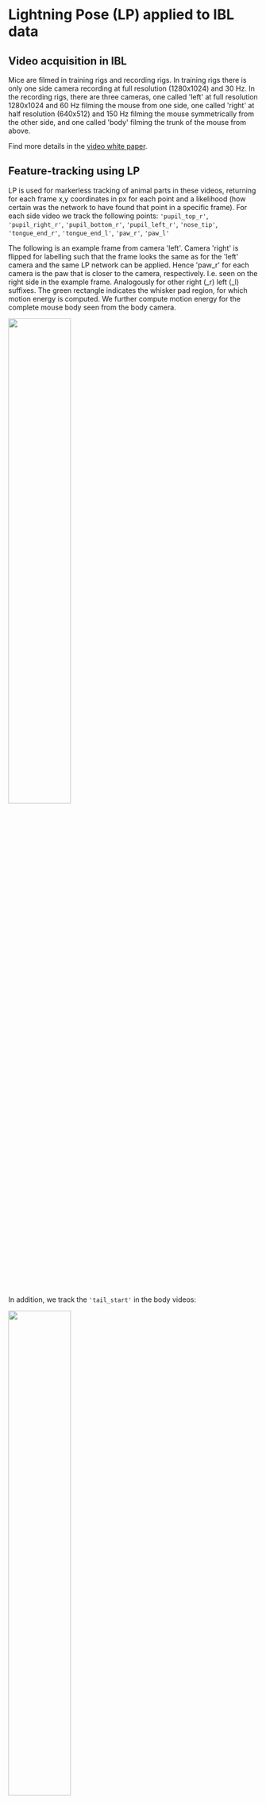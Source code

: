 # Lightning Pose (LP) applied to IBL data
## Video acquisition in IBL

Mice are filmed in training rigs and recording rigs. In training rigs there is only one side camera recording at full resolution (1280x1024) and 30 Hz. In the recording rigs, there are three cameras, one called 'left' at full resolution 1280x1024 and 60 Hz filming the mouse from one side, one called 'right' at half resolution (640x512) and 150 Hz filming the mouse symmetrically from the other side, and one called 'body' filming the trunk of the mouse from above.

Find more details in the [video white paper](https://figshare.com/articles/online_resource/Video_hardware_and_software_for_the_International_Brain_Laboratory/19694452).   

## Feature-tracking using LP

LP is used for markerless tracking of animal parts in these videos, returning for each frame x,y coordinates in px for each point and a likelihood (how certain was the network to have found that point in a specific frame). For each side video we track the following points: `'pupil_top_r'`, `'pupil_right_r'`, `'pupil_bottom_r'`, `'pupil_left_r'`, `'nose_tip'`, `'tongue_end_r'`, `'tongue_end_l'`, `'paw_r'`, `'paw_l'`

The following is an example frame from camera 'left'. Camera 'right' is flipped for labelling such that the frame looks the same as for the 'left' camera and the same LP network can be applied. Hence 'paw_r' for each camera is the paw that is closer to the camera, respectively. I.e. seen on the right side in the example frame. Analogously for other right (\_r) left (\_l) suffixes. The green rectangle indicates the whisker pad region, for which motion energy is computed. We further compute motion energy for the complete mouse body seen from the body camera.

<img src="https://github.com/int-brain-lab/iblvideo/blob/master/_static/side_view2.png" width="50%" height="50%">

In addition, we track the `'tail_start'` in the body videos:

<img src="https://github.com/int-brain-lab/iblvideo/blob/master/_static/body_view.png" width="50%" height="50%">

## Getting started
### Running LP for one mp4 video - stand-alone local run
```python
from iblvideo import lightning_pose
output = lightning_pose("Path/to/file.mp4")
```

### Running LP for one session using ONE
TODO!!
```python
from iblvideo import run_session
run_session("db156b70-8ef8-4479-a519-ba6f8c4a73ee")
```
### Running the queue using ONE
TODO!!
```python
from iblvideo import run_queue 
run_queue(machine='mymachine')
```
### Updating the environment
```bash
# Inside the main repository
chmod 775 update_env.sh
# If you installed your environment and repo in a different place than the example, 
# # you need to open and adapt this script
./update_env.sh
```

## Accessing results

LP results are stored on the Flatrion server, with the `dataset_type` being `camera.lp` and can be searched as any other IBL datatype via ONE. See https://int-brain-lab.github.io/iblenv/ for details. There is a script to produce labeled videos as seen in the images above for the inspection of particular trials (requires the legnthy download of full videos): https://github.com/int-brain-lab/iblapps/blob/develop/dlc/DLC_labeled_video.py and one to produce trial-averaged behavioral activity plots using DLC traces (fast, as this is downloading DLC traces and wheel data only): https://github.com/int-brain-lab/iblapps/blob/master/dlc/overview_plot_dlc.py 

## Installing LP locally on an IBL server - pytorch xx

### Pre-requisites

Install local server as per [this instruction](https://docs.google.com/document/d/1NYVlVD8OkwRYUaPeHo3ZFPuwpv_E5zgUVjLsV0V5Ko4).

Install CUDA 11.8 libraries as documented [here](https://docs.google.com/document/d/1UyXUOx21mwrpBtCcS51avnikmyCPCzXEtTRaTetH-Mo/edit#heading=h.39mk45fhbn1l). No need to set up the library paths yet, as we will do it below.

Install cuDNN 8.6, an extension of the Cuda Toolkit for deep neural networks: Download cuDNN from FlatIron as shown below, or find it online.

```bash
# get the install archive
CUDA_VERSION=11.8
CUDNN_ARCHIVE=cudnn-linux-x86_64-8.9.1.23_cuda11-archive
wget --user iblmember --password check_your_one_settings http://ibl.flatironinstitute.org/resources/$CUDNN_ARCHIVE
# unpack the archive and copy libraries to the CUDA library path
tar -xvf $CUDNN_ARCHIVE.tar.xz
sudo cp $CUDNN_ARCHIVE/include/cudnn.h /usr/local/cuda-$CUDA_VERSION/include  
sudo cp $CUDNN_ARCHIVE/lib/libcudnn* /usr/local/cuda-$CUDA_VERSION/lib64  
sudo chmod a+r /usr/local/cuda-$CUDA_VERSION/include/cudnn.h /usr/local/cuda-$CUDA_VERSION/lib64/libcudnn*
```

### Create a Python environment with Lightning Pose

Install python3.8 (required by `lightning-pose`)
```bash
sudo apt update -y 
sudo apt install software-properties-common -y  
sudo add-apt-repository ppa:deadsnakes/ppa -y
sudo apt-get install python3.8-tk -y  
sudo apt install python3.8 python3.8-dev -y 
sudo apt install python3.8-distutils -y
```

Create an environment called e.g. lpenv
```bash
mkdir -p ~/Documents/PYTHON/envs
cd ~/Documents/PYTHON/envs
virtualenv lpenv --python=python3.8
```

Activate the environment and install packages
```bash
source ~/Documents/PYTHON/envs/lpenv/bin/activate
pip install setuptools==65
pip install ibllib
pip install lightning-pose
```

### Test if lightning-pose installation was successful

Export environment variables for testing
```bash
$CUDA_VERSION=11.8
export PATH=/usr/local/cuda-$CUDA_VERSION/bin:$PATH
export LD_LIBRARY_PATH=/usr/local/cuda-$CUDA_VERSION/lib64:/usr/local/cuda-$CUDA_VERSION/extras/CUPTI/lib64:$LD_LIBRARY_PATH  
```

Try to import lightning_pose (don't forget that lpenv has to be active)
```
python -c 'import lightning_pose'
```

Once the import goes through without errors (it is ok to get the warning that you cannot use the GUI), you can set up an alias in your .bashrc file to easily enter the lpenv environment:
```bash
nano ~/.bashrc
```
Enter this line under the other aliases:
```bash
alias lpenv="CUDA_VERSION=11.8; export PATH=/usr/local/cuda-%CUDA_VERSION/bin:$PATH; export LD_LIBRARY_PATH=/usr/local/cuda-$CUDA_VERSION/lib64:/usr/local/cuda-$CUDA_VERSION/extras/CUPTI/lib64:$LD_LIBRARY_PATH; source ~/Documents/PYTHON/envs/lpenv/bin/activate"
```
After opening a new terminal you should be able to type `lpenv` and end up in an environment in which you can import lightning-pose like above.

### Clone and install iblvideo

Make sure to be in the Documents/PYTHON folder and that the lpenv environment is activated
```bash
cd ~/Documents/PYTHON
lpenv
```
Then clone and install iblvideo
```
git clone https://github.com/int-brain-lab/iblvideo.git
cd iblvideo
pip install -e .
```

Test if you install was successful
```
python -c 'import iblvideo'
```

Eventually run the tests:
```shell
pytest ./iblvideo/tests/test_choiceworld.py
pytest ./iblvideo/tests/test_motion_energy.py
```

## Releasing a new version (for devs)

We use semantic versioning, with a prefix: `iblvideo_MAJOR.MINOR.PATCH`. If you update the version, see below for what to adapt.

### Any version update
Update the version in
```
iblvideo/iblvideo/__init__.py
```
Afterwards, tag the new version on Github.


### Update MINOR or MAJOR
The version of LP weights and LP test data are synchronized with the MAJOR.MINOR version of this code. (Note that the patch version is not included in the directory names)

If you update any of the LP weights, you also need to update the MINOR version of the code and the LP test data, and vice versa.
1. For the weights, create a new directory called `weights_v{MAJOR}.{MINOR}` and copy the new weights, plus any unchanged weights into it.
2. Make a new `lp_test_data_v{MAJOR}.{MINOR}` directory.
3. Copy the three videos from the `input` folder of the previous version lp_test_data to the new one.
4. Create the three parquet files to go in by running iblvideo.lp() with the new weights folder as `path_lp`, and each of the videos in the new `input` folder as `file_mp4`.
5. Rename the newly created folder `alf` inside the lp_test_data folder into `output`.
6. Zip and upload the new weights and test data folders to FlatIron :
```
/resources/lp/weights_v{MAJOR}.{MINOR}.zip
/resources/lp/lp_test_data_v{MAJOR}.{MINOR}.zip
```
6. Delete your local weights and test data and run tests/test_choiceworld.py to make sure everything worked.
